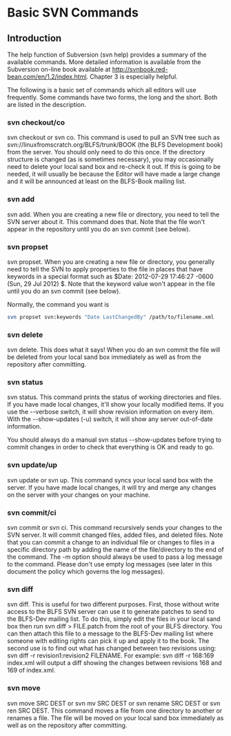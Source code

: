 Basic SVN Commands
==================

## Introduction
The help function of Subversion (svn help) provides a summary of the available commands. More detailed information is available from the Subversion on-line book available at http://svnbook.red-bean.com/en/1.2/index.html. Chapter 3 is especially helpful.

The following is a basic set of commands which all editors will use frequently. Some commands have two forms, the long and the short. Both are listed in the description.

### svn checkout/co

svn checkout or svn co. This command is used to pull an SVN tree such as svn://linuxfromscratch.org/BLFS/trunk/BOOK (the BLFS Development book) from the server. You should only need to do this once. If the directory structure is changed (as is sometimes necessary), you may occasionally need to delete your local sand box and re-check it out. If this is going to be needed, it will usually be because the Editor will have made a large change and it will be announced at least on the BLFS-Book mailing list.

### svn add

svn add. When you are creating a new file or directory, you need to tell the SVN server about it. This command does that. Note that the file won't appear in the repository until you do an svn commit (see below).

### svn propset

svn propset. When you are creating a new file or directory, you generally need to tell the SVN to apply properties to the file in places that have keywords in a special format such as $Date: 2012-07-29 17:46:27 -0600 (Sun, 29 Jul 2012) $. Note that the keyword value won't appear in the file until you do an svn commit (see below).

Normally, the command you want is

```sh
svn propset svn:keywords "Date LastChangedBy" /path/to/filename.xml
```

### svn delete

svn delete. This does what it says! When you do an svn commit the file will be deleted from your local sand box immediately as well as from the repository after committing.

### svn status

svn status. This command prints the status of working directories and files. If you have made local changes, it'll show your locally modified items. If you use the --verbose switch, it will show revision information on every item. With the --show-updates (-u) switch, it will show any server out-of-date information.

You should always do a manual svn status --show-updates before trying to commit changes in order to check that everything is OK and ready to go.

### svn update/up

svn update or svn up. This command syncs your local sand box with the server. If you have made local changes, it will try and merge any changes on the server with your changes on your machine.

### svn commit/ci

svn commit or svn ci. This command recursively sends your changes to the SVN server. It will commit changed files, added files, and deleted files. Note that you can commit a change to an individual file or changes to files in a specific directory path by adding the name of the file/directory to the end of the command. The -m option should always be used to pass a log message to the command. Please don't use empty log messages (see later in this document the policy which governs the log messages).

### svn diff

svn diff. This is useful for two different purposes. First, those without write access to the BLFS SVN server can use it to generate patches to send to the BLFS-Dev mailing list. To do this, simply edit the files in your local sand box then run svn diff > FILE.patch from the root of your BLFS directory. You can then attach this file to a message to the BLFS-Dev mailing list where someone with editing rights can pick it up and apply it to the book. The second use is to find out what has changed between two revisions using: svn diff -r revision1:revision2 FILENAME. For example: svn diff -r 168:169 index.xml will output a diff showing the changes between revisions 168 and 169 of index.xml.

### svn move

svn move SRC DEST or svn mv SRC DEST or svn rename SRC DEST or svn ren SRC DEST. This command moves a file from one directory to another or renames a file. The file will be moved on your local sand box immediately as well as on the repository after committing.